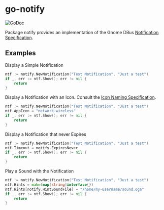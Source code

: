 # go-notify

[Notification Specification]: https://developer.gnome.org/notification-spec/
[Icon Naming Specification]: http://standards.freedesktop.org/icon-naming-spec/

[![GoDoc](https://godoc.org/github.com/TheCreeper/go-notify?status.svg)](https://godoc.org/github.com/TheCreeper/go-notify)

Package notify provides an implementation of the Gnome DBus
[Notification Specification].

## Examples

Display a Simple Notification
```Go
ntf := notify.NewNotification("Test Notification", "Just a test")
if _, err := ntf.Show(); err != nil {
	return
}
```

Display a Notification with an Icon. Consult the [Icon Naming Specification].
```Go
ntf := notify.NewNotification("Test Notification", "Just a test")
ntf.AppIcon = "network-wireless"
if _, err := ntf.Show(); err != nil {
	return
}
```

Display a Notification that never Expires
```Go
ntf := notify.NewNotification("Test Notification", "Just a test")
ntf.Timeout = notify.ExpiresNever
if _, err := ntf.Show(); err != nil {
	return
}
```

Play a Sound with the Notification
```Go
ntf := notify.NewNotification("Test Notification", "Just a test")
ntf.Hints = make(map[string]interface{})
ntf.Hints[notify.HintSoundFile] = "/home/my-username/sound.oga"
if _, err := ntf.Show(); err != nil {
	return
}
```